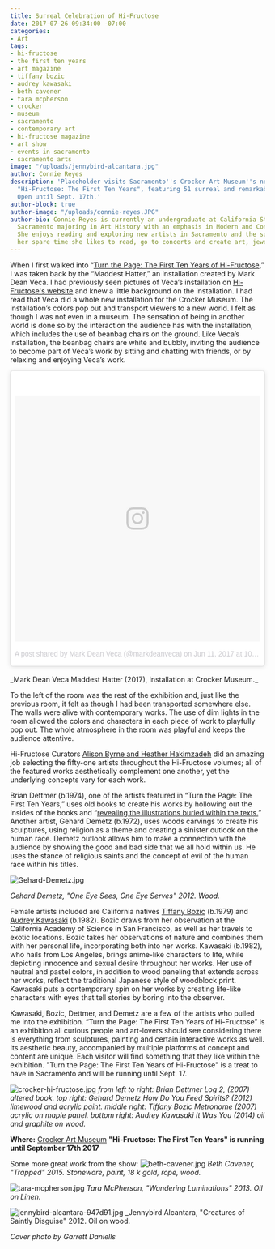 ```yaml
---
title: Surreal Celebration of Hi-Fructose
date: 2017-07-26 09:34:00 -07:00
categories:
- Art
tags:
- hi-fructose
- the first ten years
- art magazine
- tiffany bozic
- audrey kawasaki
- beth cavener
- tara mcpherson
- crocker
- museum
- sacramento
- contemporary art
- hi-fructose magazine
- art show
- events in sacramento
- sacramento arts
image: "/uploads/jennybird-alcantara.jpg"
author: Connie Reyes
description: 'Placeholder visits Sacramento''s Crocker Art Museum''s new exhibition,
  "Hi-Fructose: The First Ten Years", featuring 51 surreal and remarkable artists.
  Open until Sept. 17th.'
author-block: true
author-image: "/uploads/connie-reyes.JPG"
author-bio: Connie Reyes is currently an undergraduate at California State University,
  Sacramento majoring in Art History with an emphasis in Modern and Contemporary art.
  She enjoys reading and exploring new artists in Sacramento and the surrounding areas.  On
  her spare time she likes to read, go to concerts and create art, jewelry and knit!
---
```


When I first walked into “[Turn the Page: The First Ten Years of Hi-Fructose,](https://www.crockerart.org/exhibitions/turn-the-page)” I was taken back by the “Maddest Hatter,” an installation created by Mark Dean Veca. I had previously seen pictures of Veca’s installation on [Hi-Fructose's website](http://hifructose.com/?s=crocker&submit=Go) and knew a little background on the installation. I had read that Veca did a whole new installation for the Crocker Museum. The installation’s colors pop out and transport viewers to a new world. I felt as though I was not even in a museum. The sensation of being in another world is done so by the interaction the audience has with the installation, which includes the use of beanbag chairs on the ground. Like Veca’s installation, the beanbag chairs are white and bubbly, inviting the audience to become part of Veca’s work by sitting and chatting with friends, or by relaxing and enjoying Veca’s work.


<blockquote class="instagram-media" data-instgrm-version="7" style=" background:#FFF; border:0; border-radius:3px; box-shadow:0 0 1px 0 rgba(0,0,0,0.5),0 1px 10px 0 rgba(0,0,0,0.15); margin: 1px; max-width:658px; padding:0; width:99.375%; width:-webkit-calc(100% - 2px); width:calc(100% - 2px);"><div style="padding:8px;"> <div style=" background:#F8F8F8; line-height:0; margin-top:40px; padding:50.0% 0; text-align:center; width:100%;"> <div style=" background:url(data:image/png;base64,iVBORw0KGgoAAAANSUhEUgAAACwAAAAsCAMAAAApWqozAAAABGdBTUEAALGPC/xhBQAAAAFzUkdCAK7OHOkAAAAMUExURczMzPf399fX1+bm5mzY9AMAAADiSURBVDjLvZXbEsMgCES5/P8/t9FuRVCRmU73JWlzosgSIIZURCjo/ad+EQJJB4Hv8BFt+IDpQoCx1wjOSBFhh2XssxEIYn3ulI/6MNReE07UIWJEv8UEOWDS88LY97kqyTliJKKtuYBbruAyVh5wOHiXmpi5we58Ek028czwyuQdLKPG1Bkb4NnM+VeAnfHqn1k4+GPT6uGQcvu2h2OVuIf/gWUFyy8OWEpdyZSa3aVCqpVoVvzZZ2VTnn2wU8qzVjDDetO90GSy9mVLqtgYSy231MxrY6I2gGqjrTY0L8fxCxfCBbhWrsYYAAAAAElFTkSuQmCC); display:block; height:44px; margin:0 auto -44px; position:relative; top:-22px; width:44px;"></div></div><p style=" color:#c9c8cd; font-family:Arial,sans-serif; font-size:14px; line-height:17px; margin-bottom:0; margin-top:8px; overflow:hidden; padding:8px 0 7px; text-align:center; text-overflow:ellipsis; white-space:nowrap;"><a href="https://www.instagram.com/p/BVNQfqIBZ7H/" style=" color:#c9c8cd; font-family:Arial,sans-serif; font-size:14px; font-style:normal; font-weight:normal; line-height:17px; text-decoration:none;" target="_blank">A post shared by Mark Dean Veca (@markdeanveca)</a> on <time style=" font-family:Arial,sans-serif; font-size:14px; line-height:17px;" datetime="2017-06-11T17:09:47+00:00">Jun 11, 2017 at 10:09am PDT</time></p></div></blockquote>
<script async defer src="//platform.instagram.com/en_US/embeds.js"></script><br>
_Mark Dean Veca  Maddest Hatter  (2017),  installation at Crocker Museum._


To the left of the room was the rest of the exhibition and, just like the previous room, it felt as though I had been transported somewhere else. The walls were alive with contemporary works. The use of dim lights in the room allowed the colors and characters in each piece of work to playfully pop out. The whole atmosphere in the room was playful and keeps the audience attentive.  


Hi-Fructose Curators [Alison Byrne and Heather Hakimzadeh](http://www.virginiamoca.org/turn-page-exhibition-overview) did an amazing job selecting the fifty-one artists throughout the Hi-Fructose volumes; all of the featured works aesthetically complement one another, yet the underlying concepts vary for each work. 


Brian Dettmer (b.1974), one of the artists featured in “Turn the Page: The First Ten Years,” uses old books to create his works by hollowing out the insides of the books and “[revealing the illustrations buried within the texts.](https://www.crockerart.org/exhibitions/turn-the-page)” Another artist, Gehard Demetz (b.1972), uses woods carvings to create his sculptures, using religion as a theme and creating a sinister outlook on the human race. Demetz outlook allows him to make a connection with the audience by showing the good and bad side that we all hold within us. He uses the stance of religious saints and the concept of evil of the human race within his titles.

![Gehard-Demetz.jpg](/uploads/Gehard-Demetz.jpg)

*Gehard Demetz, "One Eye Sees, One Eye Serves" 2012. Wood.*

Female artists included are California natives [Tiffany Bozic](http://tiffanybozic.com) (b.1979) and [Audrey Kawasaki](http://www.audrey-kawasaki.com) (b.1982). Bozic draws from her observation at the California Academy of Science in San Francisco, as well as her travels to exotic locations. Bozic takes her observations of nature and combines them with her personal life, incorporating both into her works. Kawasaki (b.1982), who hails from Los Angeles, brings anime-like characters to life, while depicting  innocence and sexual desire throughout her works. Her use of neutral and pastel colors, in addition to wood paneling that extends across her works, reflect the traditional Japanese style of woodblock print. Kawasaki puts a contemporary spin on her works by creating life-like characters with eyes that tell stories by boring into the observer.


Kawasaki, Bozic, Dettmer, and Demetz are a few of the artists who pulled me into the exhibition. “Turn the Page: The First Ten Years of Hi-Fructose” is an exhibition all curious people and art-lovers should see considering there is everything from sculptures, painting and certain interactive works as well. Its aesthetic beauty, accompanied by multiple platforms of concept and content are unique. Each visitor will find something that they like within the exhibition. "Turn the Page: The First Ten Years of Hi-Fructose" is a treat to have in Sacramento and will be running until Sept. 17. 


![crocker-hi-fructose.jpg](/uploads/crocker-hi-fructose.jpg)
_from left to right: Brian Dettmer Log 2, (2007) altered book._
_top right: Gehard Demetz How Do You Feed Spirits? (2012) limewood and acrylic paint._
_middle right: Tiffany Bozic Metronome (2007) acrylic on maple panel._
_bottom right: Audrey Kawasaki It Was You (2014) oil and graphite on wood._

__Where:__ [Crocker Art Museum](https://www.crockerart.org/)
__"Hi-Fructose: The First Ten Years" is running until September 17th 2017__

Some more great work from the show:
![beth-cavener.jpg](/uploads/beth-cavener.jpg)
_Beth Cavener, "Trapped" 2015. Stoneware, paint, 18 k gold, rope, wood._

![tara-mcpherson.jpg](/uploads/tara-mcpherson.jpg)
_Tara McPherson, "Wandering Luminations" 2013. Oil on Linen._

![jennybird-alcantara-947d91.jpg](/uploads/jennybird-alcantara-947d91.jpg)
_Jennybird Alcantara, "Creatures of Saintly Disguise" 2012. Oil on wood.

_Cover photo by Garrett Daniells_